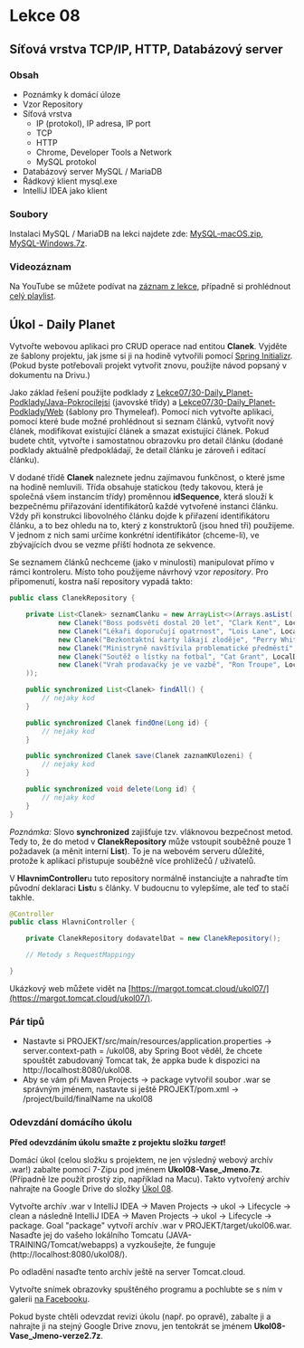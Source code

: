 Lekce 08
========

Síťová vrstva TCP/IP, HTTP, Databázový server
---------------------------------------------

### Obsah

* Poznámky k domácí úloze
* Vzor Repository
* Síťová vrstva
  * IP (protokol), IP adresa, IP port
  * TCP
  * HTTP
  * Chrome, Developer Tools a Network
  * MySQL protokol
* Databázový server MySQL / MariaDB
* Řádkový klient mysql.exe
* IntelliJ IDEA jako klient

### Soubory

Instalaci MySQL / MariaDB na lekci najdete zde:
[MySQL-macOS.zip](http://javabrno.czechitas.cz/install/2018-jaro/install-ultimate/MySQL-macOS.zip),
[MySQL-Windows.7z](http://javabrno.czechitas.cz/install/2018-jaro/install-ultimate/MySQL-Windows.7z).

### Videozáznam

Na YouTube se můžete podívat na [záznam z lekce](https://www.youtube.com/watch?v=-7nzXIdP6ZA),
případně si prohlédnout [celý playlist](https://www.youtube.com/playlist?list=PLTCx5oiCrIJ6mcuJ1VaY8s0mzFsaMUzp-).

Úkol - Daily Planet
-------------------

Vytvořte webovou aplikaci pro CRUD operace nad entitou **Clanek**. Vyjděte ze šablony projektu, jak jsme si ji na hodině
vytvořili pomocí [Spring Initializr](https://start.spring.io/). (Pokud byste potřebovali projekt vytvořit znovu,
použijte návod popsaný v dokumentu na Drivu.)

Jako základ řešení použijte podklady z
[Lekce07/30-Daily_Planet-Podklady/Java-Pokrocilejsi](../Lekce07/30-Daily_Planet-Podklady/Java-Pokrocilejsi) (javovské
třídy) a [Lekce07/30-Daily_Planet-Podklady/Web](../Lekce07/30-Daily_Planet-Podklady/Web) (šablony pro Thymeleaf). Pomocí
nich vytvořte aplikaci, pomocí které bude možné prohlédnout si seznam článků, vytvořit nový článek, modifikovat
existující článek a smazat existující článek. Pokud budete chtít, vytvořte i samostatnou obrazovku pro detail článku
(dodané podklady aktuálně předpokládají, že detail článku je zároveň i editací článku).

V dodané třídě **Clanek** naleznete jednu zajímavou funkčnost, o které jsme na hodině nemluvili. Třída obsahuje
statickou (tedy takovou, která je společná všem instancím třídy) proměnnou **idSequence**, která slouží k bezpečnému
přiřazování identifikátorů každé vytvořené instanci článku. Vždy při konstrukci libovolného článku dojde k přiřazení
identifikátoru článku, a to bez ohledu na to, který z konstruktorů (jsou hned tři) použijeme. V jednom z nich sami
určíme konkrétní identifikátor (chceme-li), ve zbývajících dvou se vezme příští hodnota ze sekvence.

Se seznamem článků nechceme (jako v minulosti) manipulovat přímo v rámci kontroleru. Místo toho použijeme návrhový vzor
*repository*. Pro připomenutí, kostra naší repository vypadá takto:

```java
public class ClanekRepository {

    private List<Clanek> seznamClanku = new ArrayList<>(Arrays.asList(
            new Clanek("Boss podsvětí dostal 20 let", "Clark Kent", LocalDate.of(2018, 1, 31)),
            new Clanek("Lékaři doporučují opatrnost", "Lois Lane", LocalDate.of(2018, 2, 28)),
            new Clanek("Bezkontaktní karty lákají zloděje", "Perry White", LocalDate.of(2017, 12, 24)),
            new Clanek("Ministryně navštívila problematické předměstí", "Jimmy Olsen", LocalDate.of(2016, 7, 31)),
            new Clanek("Soutěž o lístky na fotbal", "Cat Grant", LocalDate.of(2016, 8, 1)),
            new Clanek("Vrah prodavačky je ve vazbě", "Ron Troupe", LocalDate.of(2017, 10, 28))
    ));

    public synchronized List<Clanek> findAll() {
        // nejaky kod
    }

    public synchronized Clanek findOne(Long id) {
        // nejaky kod
    }

    public synchronized Clanek save(Clanek zaznamKUlozeni) {
        // nejaky kod
    }

    public synchronized void delete(Long id) {
        // nejaky kod
    }
}
```

*Poznámka:* Slovo **synchronized** zajišťuje tzv. vláknovou bezpečnost metod. Tedy to, že do metod v
**ClanekRepository** může vstoupit souběžně pouze 1 požadavek (a měnit interní **List**). To je na webovém serveru
důležité, protože k aplikaci přistupuje souběžně více prohlížečů / uživatelů.

V **HlavnimController**u tuto repository normálně instanciujte a nahraďte tím původní deklaraci **List**u s články. V
budoucnu to vylepšíme, ale teď to stačí takhle.

```java
@Controller
public class HlavniController {

    private ClanekRepository dodavatelDat = new ClanekRepository();

    // Metody s RequestMappingy

}
```

Ukázkový web můžete vidět na [https://margot.tomcat.cloud/ukol07/](https://margot.tomcat.cloud/ukol07/).

### Pár tipů

* Nastavte si PROJEKT/src/main/resources/application.properties -> server.context-path = /ukol08, aby Spring Boot věděl,
  že chcete spouštět zabudovaný Tomcat tak, že appka bude k dispozici na http://localhost:8080/ukol08.
* Aby se vám při Maven Projects -> package vytvořil soubor .war se správným jménem, nastavte si ještě PROJEKT/pom.xml ->
  /project/build/finalName na ukol08

### Odevzdání domácího úkolu

**Před odevzdáním úkolu smažte z projektu složku *target*!**

Domácí úkol (celou složku s projektem, ne jen výsledný webový archív .war!) zabalte pomocí 7-Zipu pod jménem
**Ukol08-Vase_Jmeno.7z**. (Případně lze použít prostý zip, například na Macu). Takto vytvořený archív nahrajte na Google
Drive do složky [Úkol 08](https://drive.google.com/drive/u/0/folders/1NfMorvBpchDsETTuA5-PIYFdoHo8AUeP).

Vytvořte archív .war v IntelliJ IDEA -> Maven Projects -> ukol -> Lifecycle -> clean a následně IntelliJ IDEA -> Maven
Projects -> ukol -> Lifecycle -> package. Goal "package" vytvoří archív .war v PROJEKT/target/ukol06.war. Nasaďte jej do
vašeho lokálního Tomcatu (JAVA-TRAINING/Tomcat/webapps) a vyzkoušejte, že funguje (http://localhost:8080/ukol08/).

Po odladění nasaďte tento archív ještě na server Tomcat.cloud.

Vytvořte snímek obrazovky spuštěného programu a pochlubte se s ním v galerii
[na Facebooku](https://www.facebook.com/media/set/?set=oa.701789553536276&type=3).

Pokud byste chtěli odevzdat revizi úkolu (např. po opravě), zabalte ji a nahrajte ji na stejný Google Drive znovu, jen
tentokrát se jménem **Ukol08-Vase_Jmeno-verze2.7z**.
